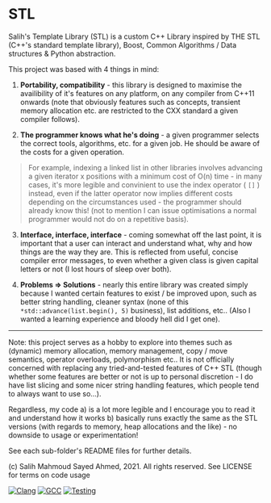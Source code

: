 # STL
Salih's Template Library (STL) is a custom C++ Library inspired by THE STL (C++'s standard template library), Boost, Common Algorithms / Data structures &amp; Python abstraction.

This project was based with 4 things in mind:
1. **Portability, compatibility** - this library is designed to maximise the availibility of it's features on any platform, on any compiler from C++11 onwards (note that obviously features such as concepts, transient memory allocation etc. are restricted to the CXX standard a given compiler follows).

2. **The programmer knows what he's doing** - a given programmer selects the correct tools, algorithms, etc. for a given job. He should be aware of the costs for a given operation. 
> For example, indexing a linked list in other libraries involves advancing a given iterator x positions with a minimum cost of O(n) time - in many cases, it's more legible and convinient to use the index operator ( `[]` ) instead, even if the latter operator now implies different costs depending on the circumstances used - the programmer should already know this! (not to mention I can issue optimisations a normal programmer would not do on a repetitive basis).

3. **Interface, interface, interface** - coming somewhat off the last point, it is important that a user can interact and understand what, why and how things are the way they are. This is reflected from useful, concise compiler error messages, to even whether a given class is given capital letters or not (I lost hours of sleep over both).

4. **Problems => Solutions** - nearly this entire library was created simply because I wanted certain features to exist / be improved upon, such as better string handling, cleaner syntax (none of this `*std::advance(list.begin(), 5)` business), list additions, etc.. (Also I wanted a learning experience and bloody hell did I get one).

***

Note: this project serves as a hobby to explore into themes such as (dynamic) memory allocation, memory management, copy / move semantics, operator overloads, polymorphism etc.. It is not officially concerned with replacing any tried-and-tested features of C++ STL (though whether some features are better or not is up to personal discretion - I do have list slicing and some nicer string handling features, which people tend to always want to use so...). 

Regardless, my code a) is a lot more legible and I encourage you to read it and understand how it works b) basically runs exactly the same as the STL versions (with regards to memory, heap allocations and the like) - no downside to usage or experimentation! 

See each sub-folder's README files for further details.

(c) Salih Mahmoud Sayed Ahmed, 2021. All rights reserved. See LICENSE for terms on code usage

[![Clang](https://github.com/daleksla/STL/actions/workflows/clang.yml/badge.svg)](https://github.com/daleksla/STL/actions/workflows/clang.yml) [![GCC](https://github.com/daleksla/STL/actions/workflows/gcc.yml/badge.svg)](https://github.com/daleksla/STL/actions/workflows/gcc.yml) [![Testing](https://github.com/daleksla/STL/actions/workflows/testing.yml/badge.svg)](https://github.com/daleksla/STL/actions/workflows/testing.yml)
